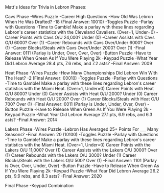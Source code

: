 Matt's Ideas for Trivia in Lebron Phases:

Cavs Phase
-Wires Puzzle
    -Career High Questions
        -How Old Was Lebron When He Was Drafted?
            -18 (Final Answer: 10010)
-Toggles Puzzle
    -Parlay with Questions
        -Time to Gamble! Make a parlay with these lines regarding Lebron's career
         statistics with the Cleveland Cavaliers. (Over=1, Under=0)
            -Career Points with Cavs O/U 24,000? Under (0)
            -Career Assists with Cavs O/U 6000? Over (1)
            -Career Rebounds with Cavs Over/Under 6000? Over (1)
            -Career Blocks/Steals with Cavs Over/Under 2000? Over (1)
        -Final Answer: 0111 (Parlay is Under, Over, Over, Over)
-Button Puzzle
    -Have to Release When Green As If You Were Playing 2k
-Keypad Puzzle
    -What Year Did Lebron Average 28.4 pts, 7.6 rebs, and 7.2 asts?
        -Final Answer: 2009

Heat Phase
-Wires Puzzle
    -How Many Championships Did Lebron Win With The Heat?
        -2 (Final Answer: 00010)
-Toggles Puzzle
    -Parlay with Questions
        -Time to Gamble! Make a parlay with these lines regarding Lebron's career
         statistics with the Miami Heat. (Over=1, Under=0)
            Career Points with Heat O/U 8000? Under (0)
            Career Assists with Heat O/U 2000? Under (0)
            Career Rebounds with Heat O/U 2000? Over (1)
            Career Blocks/Steals with Heat O/U 700? Over (1)
        -Final Answer: 0011 (Parlay is Under, Under, Over, Over)
-Button Puzzle
    -Have to Release When Green As If You Were Playing 2k
-Keypad Puzzle
    -What Year Did Lebron Average 27.1 pts, 6.9 rebs, and 6.3 asts?
        -Final Answer: 2014

Lakers Phase
-Wires Puzzle
    -Lebron Has Averaged 25+ Points For ___ Many Seasons?
        -Final Answer: 20 (10100)
-Toggles Puzzle
    -Parlay with Questions
        -Time to Gamble! Make a parlay with these lines regarding Lebron's career
         statistics with the Miami Heat. (Over=1, Under=0)
            Career Points with the Lakers O/U 11,000? Over (1)
            Career Assists with the Lakers O/U 3000? Over (1)
            Career Rebounds with the Lakers O/U 3000? Under (1)
            Career Blocks/Steals with the Lakers O/U 500? Over (1)
        -Final Answer: 1101 (Parlay is Over, Over, Under, Over)
-Button Puzzle
    -Have to Release When Green As If You Were Playing 2k
-Keypad Puzzle
    -What Year Did Lebron Average 26.2 pts, 9.9 rebs, and 8.3 asts?
        -Final Answer: 2020



Final Phase
-Keypad Combination

